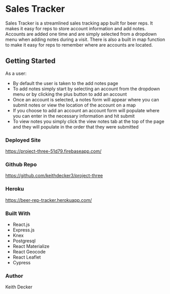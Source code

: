 # **Sales Tracker**
Sales Tracker is a streamlined sales tracking app built for beer reps.  It makes it easy for reps to store account information and add notes.  Accounts are added one time and are simply selected from a dropdown menu when adding notes during a visit.  There is also a built in map function to make it easy for reps to remember where are accounts are located. 

## **Getting Started**

As a user:
 - By default the user is taken to the add notes page
 - To add notes simply start by selecting an account from the dropdown menu or by clicking the plus button to add an account
 - Once an account is selected, a notes form will appear where you can submit notes or view the location of the account on a map
 - If you choose to add an account an account form will populate where you can enter in the necessary information and hit submit
 - To view notes you simply click the view notes tab at the top of the page and they will populate in the order that they were submitted


### **Deployed Site**
https://project-three-51d79.firebaseapp.com/

### **Github Repo**
https://github.com/keithdecker3/project-three

### **Heroku**
https://beer-rep-tracker.herokuapp.com/

### **Built With**
- React.js
- Express.js
- Knex
- Postgresql
- React Materialize
- React Geocode
- React Leaflet
- Cypress

### **Author**
Keith Decker
